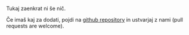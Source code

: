 Tukaj zaenkrat ni še nič. 

Če imaš kaj za dodati, pojdi na [github repository](https://github.com/razvijalec/razvijalec.github.io) in ustvarjaj z nami (pull requests are welcome).
